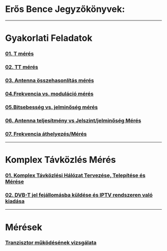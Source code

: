 # Erős Bence Jegyzőkönyvek:

---

# Gyakorlati Feladatok

### [01. T mérés](https://erosbence27.github.io/jegyzokonyv/T-meres)

### [02. TT mérés](https://erosbence27.github.io/jegyzokonyv/TT-meres)

### [03. Antenna összehasonlítás mérés](https://erosbence27.github.io/jegyzokonyv/antenna_ossz)

### [04.Frekvencia vs. moduláció mérés](https://erosbence27.github.io/jegyzokonyv/freki_modu)

### [05.Bitsebesség vs. jelminőség mérés](https://erosbence27.github.io/jegyzokonyv/bit_jelszint)

### [06. Antenna teljesítmény vs Jelszint/jelminőség Mérés](https://erosbence27.github.io/jegyzokonyv/antenna_meresi_jegyzokonyv)

### [07. Frekvencia áthelyezés/Mérés](https://erosbence27.github.io/jegyzokonyv/6700)

---

# Komplex Távközlés Mérés


### [01. Komplex Távközlési Hálózat Tervezése, Telepítése és Mérése](https://erosbence27.github.io/jegyzokonyv/mikro_vizsga)

### [02. DVB-T jel fejállomásba küldése és IPTV rendszeren való kiadása](https://erosbence27.github.io/jegyzokonyv/iptv)

---

# Mérések

### [Tranzisztor működésének vizsgálata](https.//erosbence27.github.io/jegyzokonyv/transistor)